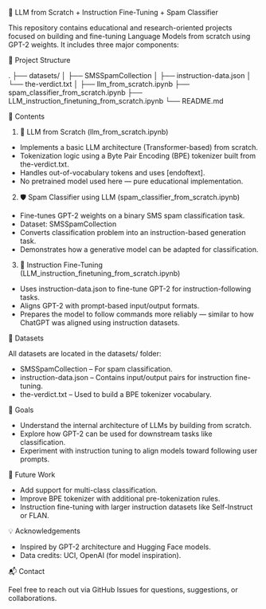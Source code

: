 🧠 LLM from Scratch + Instruction Fine-Tuning + Spam Classifier

This repository contains educational and research-oriented projects focused on building and fine-tuning Language Models from scratch using GPT-2 weights. It includes three major components:

📂 Project Structure

.
├── datasets/
│   ├── SMSSpamCollection
│   ├── instruction-data.json
│   └── the-verdict.txt
│
├── llm_from_scratch.ipynb
├── spam_classifier_from_scratch.ipynb
├── LLM_instruction_finetuning_from_scratch.ipynb
└── README.md

📌 Contents

1. 🔧 LLM from Scratch (llm_from_scratch.ipynb)
- Implements a basic LLM architecture (Transformer-based) from scratch.
- Tokenization logic using a Byte Pair Encoding (BPE) tokenizer built from the-verdict.txt.
- Handles out-of-vocabulary tokens and uses [endoftext].
- No pretrained model used here — pure educational implementation.

2. 🛡️ Spam Classifier using LLM (spam_classifier_from_scratch.ipynb)
- Fine-tunes GPT-2 weights on a binary SMS spam classification task.
- Dataset: SMSSpamCollection
- Converts classification problem into an instruction-based generation task.
- Demonstrates how a generative model can be adapted for classification.

3. 📖 Instruction Fine-Tuning (LLM_instruction_finetuning_from_scratch.ipynb)
- Uses instruction-data.json to fine-tune GPT-2 for instruction-following tasks.
- Aligns GPT-2 with prompt-based input/output formats.
- Prepares the model to follow commands more reliably — similar to how ChatGPT was aligned using instruction datasets.

📁 Datasets

All datasets are located in the datasets/ folder:
- SMSSpamCollection – For spam classification.
- instruction-data.json – Contains input/output pairs for instruction fine-tuning.
- the-verdict.txt – Used to build a BPE tokenizer vocabulary.

🧠 Goals

- Understand the internal architecture of LLMs by building from scratch.
- Explore how GPT-2 can be used for downstream tasks like classification.
- Experiment with instruction tuning to align models toward following user prompts.

🚀 Future Work

- Add support for multi-class classification.
- Improve BPE tokenizer with additional pre-tokenization rules.
- Instruction fine-tuning with larger instruction datasets like Self-Instruct or FLAN.

💡 Acknowledgements

- Inspired by GPT-2 architecture and Hugging Face models.
- Data credits: UCI, OpenAI (for model inspiration).

📬 Contact

Feel free to reach out via GitHub Issues for questions, suggestions, or collaborations.
